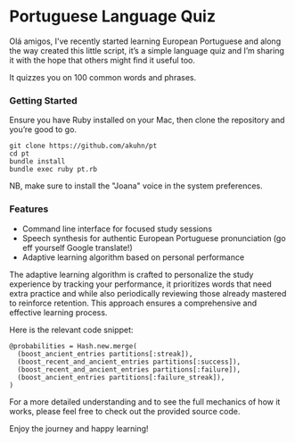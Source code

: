 # Portuguese Language Quiz

Olá amigos, I've recently started learning European Portuguese and along the way created this little script, it’s a simple language quiz and I’m sharing it with the hope that others might find it useful too.

It quizzes you on 100 common words and phrases.

### Getting Started

Ensure you have Ruby installed on your Mac, then clone the repository and you’re good to go.

    git clone https://github.com/akuhn/pt
    cd pt
    bundle install
    bundle exec ruby pt.rb

NB, make sure to install the "Joana" voice in the system preferences.

### Features

- Command line interface for focused study sessions
- Speech synthesis for authentic European Portuguese pronunciation (go eff yourself Google translate!)
- Adaptive learning algorithm based on personal performance

The adaptive learning algorithm is crafted to personalize the study experience by tracking your performance, it prioritizes words that need extra practice and while also periodically reviewing those already mastered to reinforce retention. This approach ensures a comprehensive and effective learning process.

Here is the relevant code snippet:

    @probabilities = Hash.new.merge(
      (boost_ancient_entries partitions[:streak]),
      (boost_recent_and_ancient_entries partitions[:success]),
      (boost_recent_and_ancient_entries partitions[:failure]),
      (boost_ancient_entries partitions[:failure_streak]),
    )

For a more detailed understanding and to see the full mechanics of how it works, please feel free to check out the provided source code.


Enjoy the journey and happy learning!
